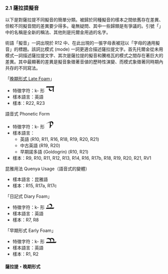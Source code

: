 ### 2.1 薩拉提擬音

以下是對薩拉提不同擬音的簡單分類。被歸於同種擬音的樣本之間依舊存在差異、但較不同擬音間的差異要少得多。毫無疑問、其中一些歸類是有爭議的。引號「」中的名稱是全新的稱法、其他則是托爾金用過的名字。

術語「擬音」一詞出現於 R12 中、在此出現的一張字母表被冠以「字母的通用擬音」的標題。該詞比模式 (mode) 一詞更適合描述薩拉提文字。首先托爾金從未用模式一詞描述薩拉提文字、其次是薩拉提的擬音和騰格瓦的模式之間存在著巨大的差異。其中最顯著的差異是擬音象徵著音値的歷時性演變、而模式象徵著同時期內共存的不同寫法。 

「[晚期形式 Late Foam](#薩拉提・晚期形式)」

- 特徵字符：k- 形 ![](.attachments/2.1-1.png)
- 樣本語言：英語
- 樣本：R22, R23

語音式 Phonetic Form

- 特徵字符：k- 形  ![](.attachments/2.1-2.png)
- 樣本語言：
  - 英語 (R10, R11, R16, R18, R19, R20, R21)
  - 中古英語 (R19, R20)
  - 早期諾多語 (Goldogrin) (R10, R21)
- 樣本：R9, R10, R11, R12, R13, R14, R16, R17b, R18, R19, R20, R21, RV1

昆雅用法 Quenya Usage（語音式的變體）

- 樣本語言：昆雅語
- 樣本：R15, R17a, R17c

「日記式 Diary Foam」

- 特徵字符：k- 形 ![](.attachments/2.1-3.png)
- 樣本語言：英語
- 樣本：R7, R8

「早期形式 Early Foam」

- 特徵字符：k- 形 ![](.attachments/2.1-4.png)
- 樣本語言：英語
- 樣本：R1, R2

#### 薩拉提・晚期形式
